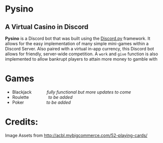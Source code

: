 # Pysino
## A Virtual Casino in Discord
**Pysino** is a Discord bot that was built using the [Discord.py](https://github.com/Rapptz/discord.py "discord.py by Rapptz") framework. It allows for the easy implementation of many simple mini-games within a Discord Server. Also paired with a virtual in-app currency, this Discord bot allows for friendly, server-wide competition. A `work` and `give` function is also implemented to allow bankrupt players to attain more money to gamble with

# Games
 - Blackjack &emsp;&emsp;&emsp; *fully functional but more updates to come*
 - Roulette &emsp;&emsp;&emsp;&emsp; *to be added*
 - Poker &emsp;&emsp;&emsp;&emsp;&emsp;*to be added*

# Credits:

Image Assets from http://acbl.mybigcommerce.com/52-playing-cards/
